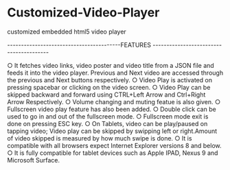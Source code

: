 # Customized-Video-Player
customized embedded html5 video player

-----------------------------------------FEATURES ----------------------------------------

○  It fetches video links, video poster and video title from a JSON file and feeds it into the video player.
   Previous and Next video are accessed through the previous and Next buttons respectively.
○  Video Play is activated on pressing spacebar or clicking on the video screen.
○  Video Play can be skipped backward and forward using CTRL+Left Arrow and Ctrl+Right Arrow Respectively.
○  Volume changing and muting featue is also given.
○  Fullscreen video play feature has also been added.
○  Double click can be used to go in and out of the fullscreen mode.
○  Fullscreen mode exit is done on pressing ESC key.
○  On Tablets, video can be play/paused on tapping video; Video play can be skipped by swipping left or right.Amount of video skipped is 
   measured by how much swipe is done.
○  It is compatible with all browsers expect Internet Explorer versions 8 and below.
○  It is fully compatible for tablet devices such as Apple IPAD, Nexus 9 and Microsoft Surface. 
